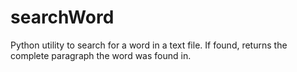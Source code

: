searchWord
==========

Python utility to search for a word in a text file.  If found, returns the complete paragraph the word was found in. 
